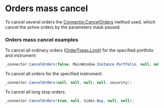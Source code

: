 # Orders mass cancel

To cancel several orders the [Connector.CancelOrders](xref:StockSharp.Algo.Connector.CancelOrders) method used, which cancel the active orders by the parameters mask passed. 

### Orders mass cancel examples

To cancel all ordinary orders ([OrderTypes.Limit](xref:StockSharp.Messages.OrderTypes.Limit)) for the specified portfolio and instrument:

```cs
_connector.CancelOrders(false, MainWindow.Instance.Portfolio, null, null, security);
```

To cancel all orders for the specified instrument: 

```cs
_connector.CancelOrders(null, null, null, null, security);
```

To cancel all long stop orders: 

```cs
_connector.CancelOrders(true, null, Sides.Buy, null, null);
```
